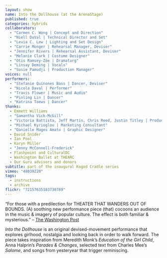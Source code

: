 ```yaml
---
layout: show
name: Into the Dollhouse (at the ArenaStage)
published: true
categories: hybrids
collaborators: 
  - "Carmen C. Wong | Concept and Direction"
  - "Niell DuVal | Technical Director and Set"
  - "Levia C. Lew | Lighting and Set Design"
  - "Carrie Monger | Rehearsal Manager, Deviser"
  - "Jennifer Rivers | Rehearsal Assistant, Deviser"
  - "Melanie Clark | Costume Designer"
  - "Otis Ramsey-Zöe | Dramaturg"
  - "Linsay Deming | Vocals"
  - "Susie Pamudji | Production Manager"
voices: null
performers: 
  - "Stefanie Quinones Bass | Dancer, Deviser"
  - "Nicola Daval | Performer"
  - "Travis Flower | Music and Audio"
  - "Pinling Lin | Dancer"
  - "Katrina Toews | Dancer"
thanks: 
  - Emmett Williams
  - "Samantha Vick-McGill"
  - "Victoria Battista, Jeff Martin, Chris Reed, Justin Titley | Production Assistants"
  - "Michael Kyrioglou | Marketing Consultant"
  - "Danielle Mages Amato | Graphic Designer"
  - David Snider
  - Ian Pool
  - Karyn Miller
  - "Jenny McConnell-Frederick"
  - Flashpoint and CulturalDC
  - Washington Ballet at THEARC
  - Our Guru advisors and donors
subtitle: part of the inaugural Kogod Cradle series
vimeo: "48039220"
tags: 
  - instructions
  - archive
flickr: "72157635183730789"
---
```


“For those with a predilection for THEATER THAT WANDERS OUT OF BOUNDS. (A) soothing new performance piece (that) cocoons an audience in the music & imagery of popular culture. The effect is both familiar & mysterious.” – [The Washington Post](http://www.washingtonpost.com/lifestyle/style/theater-floating-evocatively-in-a-young-womans-reverie/2012/02/22/gIQA9R8KUR_story.html)

_Into the Dollhouse_ is an original devised-movement performance that explores girlhood, nostalgia and looking back in order to walk forward. The piece takes inspiration from Meredith Monk’s _Education of the Girl Child_, Anna Halprin’s _Parades & Changes_, selected text from Charles Mee’s _Salome_, and songs from yesteryear that trigger reminiscing.